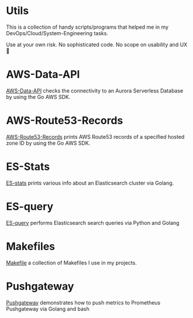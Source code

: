 # Utils

This is a collection of handy scripts/programs that helped me in my DevOps/Cloud/System-Engineering tasks.

Use at your own risk. No sophisticated code. No scope on usability and UX 🙂

# AWS-Data-API

[AWS-Data-API](aws-data-api) checks the connectivity to an Aurora Serverless Database by using the Go AWS SDK.

# AWS-Route53-Records

[AWS-Route53-Records](aws-route53-records) prints AWS Route53 records of a specified hosted zone ID by using the Go AWS SDK.

# ES-Stats

[ES-stats](es-stats) prints various info about an Elasticsearch cluster via Golang.

# ES-query

[ES-query](es-query) performs Elasticsearch search queries via Python and Golang

# Makefiles

[Makefile](makefile) a collection of Makefiles I use in my projects.

# Pushgateway

[Pushgateway](pushgateway) demonstrates how to push metrics to Prometheus Pushgateway via Golang and bash
